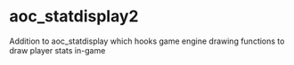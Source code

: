 # aoc_statdisplay2
Addition to aoc_statdisplay which hooks game engine drawing functions to draw player stats in-game
